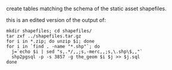 create tables matching the schema of the static asset shapefiles.

this is an edited version of the output of:

```
mkdir shapefiles; cd shapefiles/
tar zxf ../shapefiles.tar.gz
for i in *.zip; do unzip $i; done
for i in `find . -name "*.shp"`; do
  j=`echo $i | sed "s,.*/,,;s,-merc,,;s,\.shp\$,,"`
  shp2pgsql -p -s 3857 -g the_geom $i $j >> $j.sql
done
```
